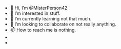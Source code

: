 - 👋 Hi, I’m @MisterPerson42
- 👀 I’m interested in stuff.
- 🌱 I’m currently learning not that much.
- 💞️ I’m looking to collaborate on not really anything.
- 📫 How to reach me is nothing.
-
-
<!---
MisterPerson42/MisterPerson42 is a ✨ special ✨ repository because its `README.md` (this file) appears on your GitHub profile.
You can click the Preview link to take a look at your changes.
--->

